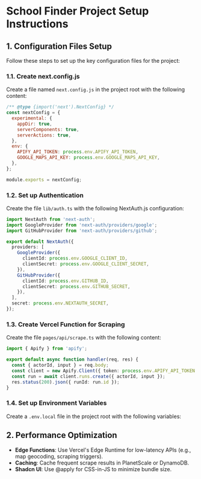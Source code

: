 # School Finder Project Setup Instructions

## 1. Configuration Files Setup

Follow these steps to set up the key configuration files for the project:

### 1.1. Create next.config.js

Create a file named `next.config.js` in the project root with the following content:

```javascript
/** @type {import('next').NextConfig} */
const nextConfig = {
  experimental: {
    appDir: true,
    serverComponents: true,
    serverActions: true,
  },
  env: {
    APIFY_API_TOKEN: process.env.APIFY_API_TOKEN,
    GOOGLE_MAPS_API_KEY: process.env.GOOGLE_MAPS_API_KEY,
  },
};

module.exports = nextConfig;
```

### 1.2. Set up Authentication

Create the file `lib/auth.ts` with the following NextAuth.js configuration:

```typescript
import NextAuth from 'next-auth';
import GoogleProvider from 'next-auth/providers/google';
import GitHubProvider from 'next-auth/providers/github';

export default NextAuth({
  providers: [
    GoogleProvider({
      clientId: process.env.GOOGLE_CLIENT_ID,
      clientSecret: process.env.GOOGLE_CLIENT_SECRET,
    }),
    GitHubProvider({
      clientId: process.env.GITHUB_ID,
      clientSecret: process.env.GITHUB_SECRET,
    }),
  ],
  secret: process.env.NEXTAUTH_SECRET,
});
```

### 1.3. Create Vercel Function for Scraping

Create the file `pages/api/scrape.ts` with the following content:

```typescript
import { Apify } from 'apify';

export default async function handler(req, res) {
  const { actorId, input } = req.body;
  const client = new Apify.Client({ token: process.env.APIFY_API_TOKEN });
  const run = await client.runs.create({ actorId, input });
  res.status(200).json({ runId: run.id });
}
```

### 1.4. Set up Environment Variables

Create a `.env.local` file in the project root with the following variables:

## 2. Performance Optimization

- **Edge Functions**: Use Vercel's Edge Runtime for low-latency APIs (e.g., map geocoding, scraping triggers).
- **Caching**: Cache frequent scrape results in PlanetScale or DynamoDB.
- **Shadcn UI**: Use @apply for CSS-in-JS to minimize bundle size.